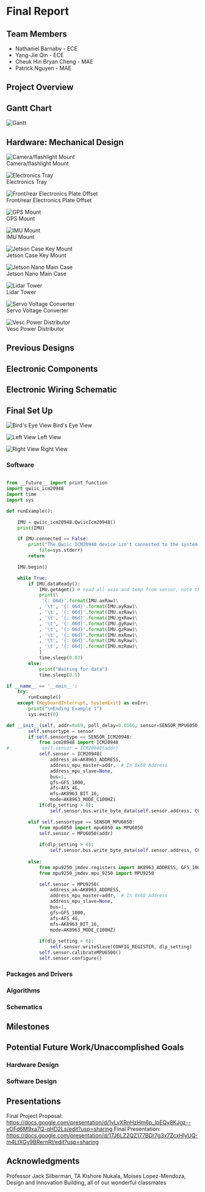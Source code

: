 # Final Report

## Team Members
* Nathaniel Barnaby - ECE
* Yang-Jie Qin - ECE
* Cheuk Hin Bryan Cheng - MAE
* Patrick Nguyen - MAE

## Project Overview


## Gantt Chart
![Gantt](https://github.com/UCSD-ECEMAE-148/winter-2023-final-project-team-3/blob/main/images/Gantt.png)

## Hardware: Mechanical Design

![Camera/flashlight Mount](https://github.com/UCSD-ECEMAE-148/winter-2023-final-project-team-3/blob/main/images/camera_flashlight_mount.png)\
Camera/flashlight Mount

![Electronics Tray](https://github.com/UCSD-ECEMAE-148/winter-2023-final-project-team-3/blob/main/images/electronics_tray.png)\
Electronics Tray

![Front/rear Electronics Plate Offset](https://github.com/UCSD-ECEMAE-148/winter-2023-final-project-team-3/blob/main/images/front_rear_electronics_plate_offset.png)\
Front/rear Electronics Plate Offset

![GPS Mount](https://github.com/UCSD-ECEMAE-148/winter-2023-final-project-team-3/blob/main/images/gps_mount.png)\
GPS Mount

![IMU Mount](https://github.com/UCSD-ECEMAE-148/winter-2023-final-project-team-3/blob/main/images/imu_mount.png)\
IMU Mount

![Jetson Case Key Mount](https://github.com/UCSD-ECEMAE-148/winter-2023-final-project-team-3/blob/main/images/jetson_case_key_mount.png)\
Jetson Case Key Mount

![Jetson Nano Main Case](https://github.com/UCSD-ECEMAE-148/winter-2023-final-project-team-3/blob/main/images/jetson_nano_main_case.png)\
Jetson Nano Main Case

![Lidar Tower](https://github.com/UCSD-ECEMAE-148/winter-2023-final-project-team-3/blob/main/images/lidar_tower.png)\
Lidar Tower

![Servo Voltage Converter](https://github.com/UCSD-ECEMAE-148/winter-2023-final-project-team-3/blob/main/images/serve_voltage_converter.png)\
Servo Voltage Converter

![Vesc Power Distributor](https://github.com/UCSD-ECEMAE-148/winter-2023-final-project-team-3/blob/main/images/vesc_power_distributor.png)\
Vesc Power Distributor

## Previous Designs


## Electronic Components


## Electronic Wiring Schematic

## Final Set Up
![Bird's Eye View](https://github.com/UCSD-ECEMAE-148/winter-2023-final-project-team-3/blob/main/images/birds_eye.jpg)
Bird's Eye View

![Left View](https://github.com/UCSD-ECEMAE-148/winter-2023-final-project-team-3/blob/main/images/left.jpg)
Left View

![Right View](https://github.com/UCSD-ECEMAE-148/winter-2023-final-project-team-3/blob/main/images/right.jpg)
Right View

### Software

```python

from __future__ import print_function
import qwiic_icm20948
import time
import sys

def runExample():

    IMU = qwiic_icm20948.QwiicIcm20948()
    print(IMU)

    if IMU.connected == False:
        print("The Qwiic ICM20948 device isn't connected to the system.", \
            file=sys.stderr)
        return

    IMU.begin()

    while True:
        if IMU.dataReady():
            IMU.getAgmt() # read all axis and temp from sensor, note this also updates all instance variables
            print(\
             '{: 06d}'.format(IMU.axRaw)\
            , '\t', '{: 06d}'.format(IMU.ayRaw)\
            , '\t', '{: 06d}'.format(IMU.azRaw)\
            , '\t', '{: 06d}'.format(IMU.gxRaw)\
            , '\t', '{: 06d}'.format(IMU.gyRaw)\
            , '\t', '{: 06d}'.format(IMU.gzRaw)\
            , '\t', '{: 06d}'.format(IMU.mxRaw)\
            , '\t', '{: 06d}'.format(IMU.myRaw)\
            , '\t', '{: 06d}'.format(IMU.mzRaw)\
            )
            time.sleep(0.03)
        else:
            print("Waiting for data")
            time.sleep(0.5)

if __name__ == '__main__':
    try:
        runExample()
    except (KeyboardInterrupt, SystemExit) as exErr:
        print("\nEnding Example 1")
        sys.exit(0)
```

```python
def __init__(self, addr=0x69, poll_delay=0.0166, sensor=SENSOR_MPU6050, dlp_setting=DLP_SETTING_DISABLED):
        self.sensortype = sensor
        if self.sensortype == SENSOR_ICM20948:
            from icm20948 import ICM20948
#            self.sensor = ICM20948(addr)
            self.sensor = ICM20948(
                address_ak=AK8963_ADDRESS,
                address_mpu_master=addr,  # In 0x68 Address
                address_mpu_slave=None,
                bus=1,
                gfs=GFS_1000,
                afs=AFS_4G,
                mfs=AK8963_BIT_16,
                mode=AK8963_MODE_C100HZ)
            if(dlp_setting > 0):
                self.sensor.bus.write_byte_data(self.sensor.address, CONFIG_REGISTER, dlp_setting)

        elif self.sensortype == SENSOR_MPU6050:
            from mpu6050 import mpu6050 as MPU6050
            self.sensor = MPU6050(addr)
        
            if(dlp_setting > 0):
                self.sensor.bus.write_byte_data(self.sensor.address, CONFIG_REGISTER, dlp_setting)
        
        else:
            from mpu9250_jmdev.registers import AK8963_ADDRESS, GFS_1000, AFS_4G, AK8963_BIT_16, AK8963_MODE_C100HZ
            from mpu9250_jmdev.mpu_9250 import MPU9250

            self.sensor = MPU9250(
                address_ak=AK8963_ADDRESS,
                address_mpu_master=addr,  # In 0x68 Address
                address_mpu_slave=None,
                bus=1,
                gfs=GFS_1000,
                afs=AFS_4G,
                mfs=AK8963_BIT_16,
                mode=AK8963_MODE_C100HZ)
            
            if(dlp_setting > 0):
                self.sensor.writeSlave(CONFIG_REGISTER, dlp_setting)
            self.sensor.calibrateMPU6500()
            self.sensor.configure()
```

### Packages and Drivers

### Algorithms

### Schematics

## Milestones


## Potential Future Work/Unaccomplished Goals


### Hardware Design


### Software Design

## Presentations
Final Project Proposal: https://docs.google.com/presentation/d/1vLvXRnHzHm6p_IpEQy8KJgz--vOFd6M9xa7Q-qHD2Ls/edit?usp=sharing
Final Presentation: https://docs.google.com/presentation/d/17J6LZ2QZ177BDr7g3x7ZcxHlyUQ-m4LtXGy9BRernRI/edit?usp=sharing


## Acknowledgments
Professor Jack Silberman, TA Kishore Nukala, Moises Lopez-Mendoza, Design and Innovation Building, all of our wonderful classmates